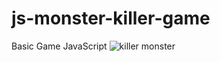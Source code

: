 # js-monster-killer-game
Basic Game JavaScript
![killer monster](https://user-images.githubusercontent.com/110818523/229353921-70b34062-e142-4d09-9ec4-aa0e60b98995.png)

